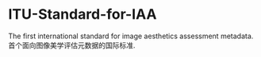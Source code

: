 # ITU-Standard-for-IAA
The first international standard for image aesthetics assessment metadata. 首个面向图像美学评估元数据的国际标准.
